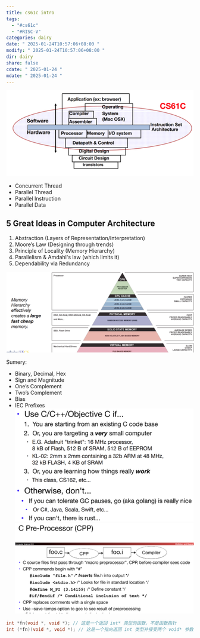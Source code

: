 ```yaml
---
title: cs61c intro
tags:
  - "#cs61c"
  - "#RISC-V"
categories: dairy
date: " 2025-01-24T10:57:06+08:00 "
modify: " 2025-01-24T10:57:06+08:00 "
dir: dairy
share: false
cdate: " 2025-01-24 "
mdate: " 2025-01-24 "
---
```


![image.png](https://raw.githubusercontent.com/Tendourisu/images/master/202501241058813.png)

- Concurrent Thread
- Parallel Thread
- Parallel Instruction
- Parallel Data

## 5 Great Ideas in Computer Architecture

1. Abstraction (Layers of Representation/Interpretation)
2. Moore’s Law (Designing through trends) 
3. Principle of Locality (Memory Hierarchy) 
4. Parallelism & Amdahl's law (which limits it) 
5. Dependability via Redundancy

![image.png](https://raw.githubusercontent.com/Tendourisu/images/master/202501241230832.png)

Sumery:

- Binary, Decimal, Hex 
- Sign and Magnitude 
- One’s Complement
- Two’s Complement
- Bias
- IEC Prefixes  
![image.png](https://raw.githubusercontent.com/Tendourisu/images/master/202501241549093.png)  
![image.png](https://raw.githubusercontent.com/Tendourisu/images/master/202501241601077.png)

```c
int *fn(void *, void *); // 这是一个返回 int* 类型的函数，不是函数指针
int (*fn)(void *, void *); // 这是一个指向返回 int 类型并接受两个 void* 参数的函数的指针
```
